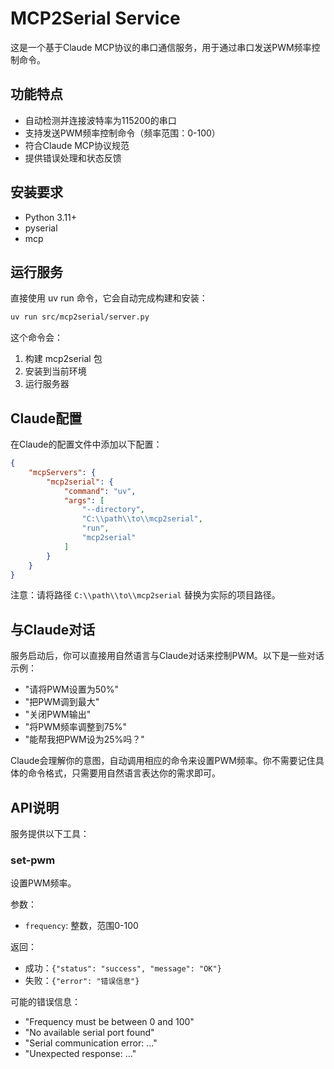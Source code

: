 # MCP2Serial Service

这是一个基于Claude MCP协议的串口通信服务，用于通过串口发送PWM频率控制命令。

## 功能特点

- 自动检测并连接波特率为115200的串口
- 支持发送PWM频率控制命令（频率范围：0-100）
- 符合Claude MCP协议规范
- 提供错误处理和状态反馈

## 安装要求

- Python 3.11+
- pyserial
- mcp

## 运行服务

直接使用 uv run 命令，它会自动完成构建和安装：

```bash
uv run src/mcp2serial/server.py
```

这个命令会：
1. 构建 mcp2serial 包
2. 安装到当前环境
3. 运行服务器

## Claude配置

在Claude的配置文件中添加以下配置：

```json
{
    "mcpServers": {
        "mcp2serial": {
            "command": "uv",
            "args": [
                "--directory",
                "C:\\path\\to\\mcp2serial",
                "run",
                "mcp2serial"
            ]
        }
    }
}
```

注意：请将路径 `C:\\path\\to\\mcp2serial` 替换为实际的项目路径。

## 与Claude对话

服务启动后，你可以直接用自然语言与Claude对话来控制PWM。以下是一些对话示例：

- "请将PWM设置为50%"
- "把PWM调到最大"
- "关闭PWM输出"
- "将PWM频率调整到75%"
- "能帮我把PWM设为25%吗？"

Claude会理解你的意图，自动调用相应的命令来设置PWM频率。你不需要记住具体的命令格式，只需要用自然语言表达你的需求即可。

## API说明

服务提供以下工具：

### set-pwm

设置PWM频率。

参数：
- `frequency`: 整数，范围0-100

返回：
- 成功：`{"status": "success", "message": "OK"}`
- 失败：`{"error": "错误信息"}`

可能的错误信息：
- "Frequency must be between 0 and 100"
- "No available serial port found"
- "Serial communication error: ..."
- "Unexpected response: ..."
